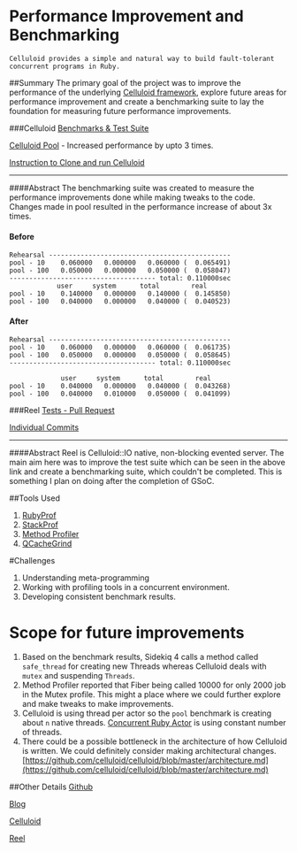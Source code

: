 # Performance Improvement and Benchmarking
	Celluloid provides a simple and natural way to build fault-tolerant concurrent programs in Ruby.
##Summary
The primary goal of the project was to improve the performance of the underlying [Celluloid framework](https://github.com/celluloid/celluloid), explore future areas for performance improvement and create a benchmarking suite to lay the foundation for measuring future performance improvements.


###Celluloid
[Benchmarks & Test Suite](https://github.com/prathmeshranaut/celluloid/commits/multiplex?author=prathmeshranaut)

[Celluloid Pool](https://github.com/celluloid/celluloid-pool/pull/16) - Increased performance by upto 3 times.

[Instruction to Clone and run Celluloid](https://github.com/celluloid/celluloid/pull/721)

---
####Abstract
The benchmarking suite was created to measure the performance improvements done while making tweaks to the code. Changes made in pool resulted in the performance increase of about 3x times.

#### Before	
	Rehearsal ----------------------------------------------
	pool - 10    0.060000   0.000000   0.060000 (  0.065491)
	pool - 100   0.050000   0.000000   0.050000 (  0.058047)
	------------------------------------- total: 0.110000sec
                user     system      total        real
	pool - 10    0.140000   0.000000   0.140000 (  0.145850)
	pool - 100   0.040000   0.000000   0.040000 (  0.040523)

#### After
	Rehearsal ----------------------------------------------
	pool - 10    0.060000   0.000000   0.060000 (  0.061735)
	pool - 100   0.050000   0.000000   0.050000 (  0.058645)
	------------------------------------- total: 0.110000sec

                 user     system      total        real
	pool - 10    0.040000   0.000000   0.040000 (  0.043268)
	pool - 100   0.040000   0.010000   0.050000 (  0.041099)
	

###Reel
[Tests - Pull Request](https://github.com/celluloid/reel/pull/227)

[Individual Commits](https://github.com/prathmeshranaut/reel/commits/master?author=prathmeshranaut)

---
####Abstract
Reel is Celluloid::IO native, non-blocking evented server. The main aim here was to improve the test suite which can be seen in the above link and create a benchmarking suite, which couldn't be completed. This is something I plan on doing after the completion of GSoC.

##Tools Used
1. [RubyProf](https://github.com/ruby-prof/ruby-prof)
2. [StackProf](https://github.com/tmm1/stackprof)
3. [Method Profiler](https://github.com/change/method_profiler)
4. [QCacheGrind](https://kcachegrind.github.io/html/Home.html)

#Challenges
1. Understanding meta-programming
2. Working with profiling tools in a concurrent environment.
3. Developing consistent benchmark results.

# Scope for future improvements
1. Based on the benchmark results, Sidekiq 4 calls a method called `safe_thread` for creating new Threads whereas Celluloid deals with `mutex` and suspending `Threads`.
2. Method Profiler reported that Fiber being called 10000 for only 2000 job in the Mutex profile. This might a place where we could further explore and make tweaks to make improvements.
3. Celluloid is using thread per actor so the `pool` benchmark is creating about `n` native threads. [Concurrent Ruby Actor](http://ruby-concurrency.github.io/concurrent-ruby/Concurrent/Actor.html) is using constant number of threads. 
4. There could be a possible bottleneck in the architecture of how Celluloid is written. We could definitely consider making architectural changes. [https://github.com/celluloid/celluloid/blob/master/architecture.md](https://github.com/celluloid/celluloid/blob/master/architecture.md)

##Other Details
[Github](https://github.com/prathmeshranaut)

[Blog](http://blog.prathmeshranaut.com)

[Celluloid](https://github.com/celluloid/celluloid)

[Reel](https://github.com/celluloid/reel)